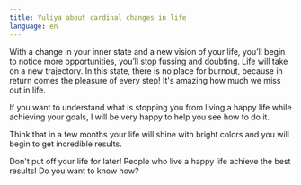 ```yaml
---
title: Yuliya about cardinal changes in life
language: en
---
```


<p>With a change in your inner state and a new vision of your life, you’ll begin to notice more opportunities, you’ll stop fussing and doubting. Life will take on a new trajectory. In this state, there is no place for burnout, because in return comes the pleasure of every step! It's amazing how much we miss out in life.</p>

<p>If you want to understand what is stopping you from living a happy life while achieving your goals, I will be very happy to help you see how to do it.</p>

<p>Think that in a few months your life will shine with bright colors and you will begin to get incredible results.</p>

<p>Don't put off your life for later! People who live a happy life achieve the best results! Do you want to know how?</p>



